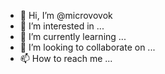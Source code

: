 - 👋 Hi, I’m @microvovok
- 👀 I’m interested in ...
- 🌱 I’m currently learning ...
- 💞️ I’m looking to collaborate on ...
- 📫 How to reach me ...

<!---
microvovok/microvovok is a ✨ special ✨ repository because its `README.md` (this file) appears on your GitHub profile.
You can click the Preview link to take a look at your changes.
--->
